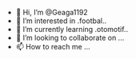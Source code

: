 - 👋 Hi, I’m @Geaga1192
- 👀 I’m interested in .footbal..
- 🌱 I’m currently learning .otomotif..
- 💞️ I’m looking to collaborate on ...
- 📫 How to reach me ...

<!---
Geaga1192/Geaga1192 is a ✨ special ✨ repository because its `README.md` (this file) appears on your GitHub profile.
You can click the Preview link to take a look at your changes.
--->
